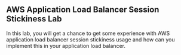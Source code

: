 ## AWS Application Load Balancer Session Stickiness Lab

In this lab, you will get a chance to get some experience with AWS application load balancer session stickiness usage and how can you implement this in your application load balancer. 